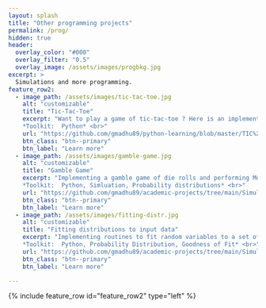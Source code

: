```yaml
---
layout: splash
title: "Other programming projects"
permalink: /prog/
hidden: true
header:
  overlay_color: "#000"
  overlay_filter: "0.5"
  overlay_image: /assets/images/progbkg.jpg
excerpt: >
  Simulations and more programming.
feature_row2:
  - image_path: /assets/images/tic-tac-toe.jpg
    alt: "customizable"
    title: "Tic-Tac-Toe"
    excerpt: "Want to play a game of tic-tac-toe ? Here is an implementation using Python. <br><br>
    *Toolkit:  Python* <br>"
    url: "https://github.com/gmadhu89/python-learning/blob/master/TIC%20TAC%20TOE.ipynb"
    btn_class: "btn--primary"
    btn_label: "Learn more"
  - image_path: /assets/images/gamble-game.jpg
    alt: "customizable"
    title: "Gamble Game"
    excerpt: "Implementing a gamble game of die rolls and performing Monte-Carlo simulation and distribution tests. <br><br>
    *Toolkit:  Python, Simluation, Probability distributions* <br>"
    url: "https://github.com/gmadhu89/academic-projects/tree/main/Simulation/Gamble_Game_Simulation"
    btn_class: "btn--primary"
    btn_label: "Learn more"
  - image_path: /assets/images/fitting-distr.jpg
    alt: "customizable"
    title: "Fitting distributions to input data"
    excerpt: "Implementing routines to fit random variables to a set of continous/ discrete probability distributions. <br><br>
    *Toolkit:  Python, Probability Distribution, Goodness of Fit* <br>"
    url: "https://github.com/gmadhu89/academic-projects/tree/main/Simulation/fitting-input-distributions"
    btn_class: "btn--primary"
    btn_label: "Learn more"

---
```

{% include feature_row id="feature_row2" type="left" %}

